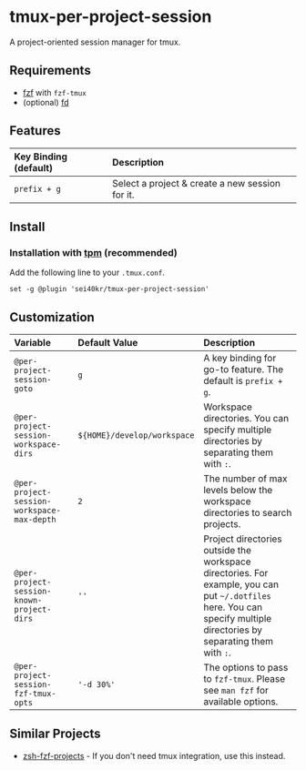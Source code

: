 # tmux-per-project-session

A project-oriented session manager for tmux.

## Requirements

- [fzf](https://github.com/junegunn/fzf) with `fzf-tmux`
- (optional) [fd](https://github.com/sharkdp/fd)

## Features

| Key Binding (default) | Description                                     |
|:----------------------|:------------------------------------------------|
| `prefix + g`          | Select a project & create a new session for it. |

## Install

### Installation with [tpm](https://github.com/tmux-plugins/tpm) (recommended)

Add the following line to your `.tmux.conf`.

```tmux
set -g @plugin 'sei40kr/tmux-per-project-session'
```

## Customization

| Variable                                   | Default Value               | Description                                                                                                                                                           |
| :----------------------------------------- | :-------------------------- | :-------------------------------------------------------------------------------------------------------------------------------------------------------------------- |
| `@per-project-session-goto`                | `g`                         | A key binding for go-to feature. The default is `prefix + g`.                                                                                                         |
| `@per-project-session-workspace-dirs`      | `${HOME}/develop/workspace` | Workspace directories. You can specify multiple directories by separating them with `:`.                                                                              |
| `@per-project-session-workspace-max-depth` | `2`                         | The number of max levels below the workspace directories to search projects.                                                                                          |
| `@per-project-session-known-project-dirs`  | `''`                        | Project directories outside the workspace directories. For example, you can put `~/.dotfiles` here. You can specify multiple directories by separating them with `:`. |
| `@per-project-session-fzf-tmux-opts`       | `'-d 30%'`                   | The options to pass to `fzf-tmux`. Please see `man fzf` for available options.                                                                                        |

## Similar Projects

- [zsh-fzf-projects](https://github.com/sei40kr/zsh-fzf-projects) - If you don't need tmux integration, use this instead.
